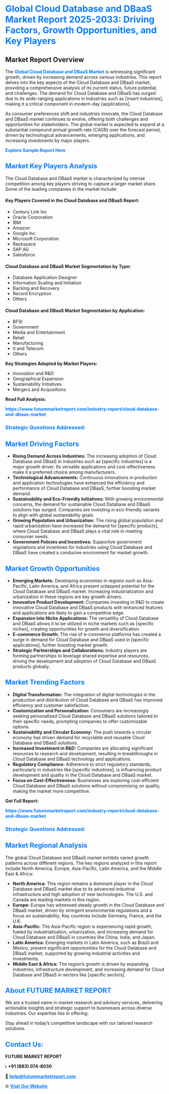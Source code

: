 <h1 style="color: #007BFF;">Global Cloud Database and DBaaS Market Report 2025-2033: Driving Factors, Growth Opportunities, and Key Players</h1>

<section id="overview">
<h2>Market Report Overview</h2>
<p>The <a href="https://www.futuremarketreport.com/industry-report/cloud-database-and-dbaas-market" style="color: #007BFF; text-decoration: none;"><strong>Global Cloud Database and DBaaS Market</strong></a> is witnessing significant growth, driven by increasing demand across various industries. This report delves into the key aspects of the Cloud Database and DBaaS market, providing a comprehensive analysis of its current status, future potential, and challenges. The demand for Cloud Database and DBaaS has surged due to its wide-ranging applications in industries such as [insert industries], making it a critical component in modern-day [applications].</p>
<p>As consumer preferences shift and industries innovate, the Cloud Database and DBaaS market continues to evolve, offering both challenges and opportunities for stakeholders. The global market is expected to expand at a substantial compound annual growth rate (CAGR) over the forecast period, driven by technological advancements, emerging applications, and increasing investments by major players.</p>
</section>

<section id="overview">
<p><a href="https://www.futuremarketreport.com/request-sample/reportId=47531" style="color: #007BFF; text-decoration: none;"><strong>Explore Sample Report Here</strong></a></p>
</section>

<section id="key-players">
<h2 style="color: #007BFF;">Market Key Players Analysis</h2>
<p>The Cloud Database and DBaaS market is characterized by intense competition among key players striving to capture a larger market share. Some of the leading companies in the market include:</p>
<h4>Key Players Covered in the Cloud Database and DBaaS Report:</h4>
<ul><li>Century Link Inc</li><li>Oracle Corporation</li><li>IBM</li><li>Amazon</li><li>Google Inc</li><li>Microsoft Corporation</li><li>Rackspace</li><li>SAP AG</li><li>Salesforce</li></ul>
<h4>Cloud Database and DBaaS Market Segmentation by Type:</h4>
<ul><li>Database Application Designer</li><li>Information Scaling and Imitation</li><li>Backing and Recovery</li><li>Record Encryption</li><li>Others</li></ul>

<h4>Cloud Database and DBaaS Market Segmentation by Application:</h4>
<ul><li>BFSI</li><li>Government</li><li>Media and Entertainment</li><li>Retail</li><li>Manufacturing</li><li>It and Telecom</li><li>Others</li></ul>
<p><strong>Key Strategies Adopted by Market Players:</strong></p>
<ul>
<li>Innovation and R&D</li>
<li>Geographical Expansion</li>
<li>Sustainability Initiatives</li>
<li>Mergers and Acquisitions</li>
</ul>
</section>

<section>
<p><strong>Read Full Analysis: </strong></p><a href="https://www.futuremarketreport.com/industry-report/cloud-database-and-dbaas-market" style="color: #007BFF; text-decoration: none;"><strong>https://www.futuremarketreport.com/industry-report/cloud-database-and-dbaas-market</strong></a>
<h3 style="color: #007BFF;">Strategic Questions Addressed:</h3>
</section>

<section id="driving-factors">
<h2 style="color: #007BFF;">Market Driving Factors</h2>
<ul>
<li><strong>Rising Demand Across Industries:</strong> The increasing adoption of Cloud Database and DBaaS in industries such as [specific industries] is a major growth driver. Its versatile applications and cost-effectiveness make it a preferred choice among manufacturers.</li>
<li><strong>Technological Advancements:</strong> Continuous innovations in production and application technologies have enhanced the efficiency and performance of Cloud Database and DBaaS, further boosting market demand.</li>
<li><strong>Sustainability and Eco-Friendly Initiatives:</strong> With growing environmental concerns, the demand for sustainable Cloud Database and DBaaS solutions has surged. Companies are investing in eco-friendly variants to align with global sustainability goals.</li>
<li><strong>Growing Population and Urbanization:</strong> The rising global population and rapid urbanization have increased the demand for [specific products], where Cloud Database and DBaaS plays a vital role in meeting consumer needs.</li>
<li><strong>Government Policies and Incentives:</strong> Supportive government regulations and incentives for industries using Cloud Database and DBaaS have created a conducive environment for market growth.</li>
</ul>
</section>

<section id="growth-opportunities">
<h2 style="color: #007BFF;">Market Growth Opportunities</h2>
<ul>
<li><strong>Emerging Markets:</strong> Developing economies in regions such as Asia-Pacific, Latin America, and Africa present untapped potential for the Cloud Database and DBaaS market. Increasing industrialization and urbanization in these regions are key growth drivers.</li>
<li><strong>Innovative Product Development:</strong> Companies investing in R&D to create innovative Cloud Database and DBaaS products with enhanced features and applications are likely to gain a competitive edge.</li>
<li><strong>Expansion into Niche Applications:</strong> The versatility of Cloud Database and DBaaS allows it to be utilized in niche markets such as [specific niches], creating opportunities for growth and diversification.</li>
<li><strong>E-commerce Growth:</strong> The rise of e-commerce platforms has created a surge in demand for Cloud Database and DBaaS used in [specific applications], further boosting market growth.</li>
<li><strong>Strategic Partnerships and Collaborations:</strong> Industry players are forming partnerships to leverage shared expertise and resources, driving the development and adoption of Cloud Database and DBaaS products globally.</li>
</ul>
</section>

<section id="trending-factors">
<h2 style="color: #007BFF;">Market Trending Factors</h2>
<ul>
<li><strong>Digital Transformation:</strong> The integration of digital technologies in the production and distribution of Cloud Database and DBaaS has improved efficiency and customer satisfaction.</li>
<li><strong>Customization and Personalization:</strong> Consumers are increasingly seeking personalized Cloud Database and DBaaS solutions tailored to their specific needs, prompting companies to offer customizable options.</li>
<li><strong>Sustainability and Circular Economy:</strong> The push towards a circular economy has driven demand for recyclable and reusable Cloud Database and DBaaS solutions.</li>
<li><strong>Increased Investment in R&D:</strong> Companies are allocating significant resources to research and development, resulting in breakthroughs in Cloud Database and DBaaS technology and applications.</li>
<li><strong>Regulatory Compliance:</strong> Adherence to strict regulatory standards, particularly in industries like [specific industries], is influencing product development and quality in the Cloud Database and DBaaS market.</li>
<li><strong>Focus on Cost-Effectiveness:</strong> Businesses are exploring cost-efficient Cloud Database and DBaaS solutions without compromising on quality, making the market more competitive.</li>
</ul>
</section>

<section>
<p><strong>Get Full Report: </strong></p><a href="https://www.futuremarketreport.com/industry-report/cloud-database-and-dbaas-market" style="color: #007BFF; text-decoration: none;"><strong>https://www.futuremarketreport.com/industry-report/cloud-database-and-dbaas-market</strong></a>
<h3 style="color: #007BFF;">Strategic Questions Addressed:</h3>
</section>


<section id="regional-analysis">
<h2 style="color: #007BFF;">Market Regional Analysis</h2>
<p>The global Cloud Database and DBaaS market exhibits varied growth patterns across different regions. The key regions analyzed in this report include North America, Europe, Asia-Pacific, Latin America, and the Middle East & Africa:</p>
<ul>
<li><strong>North America:</strong> This region remains a dominant player in the Cloud Database and DBaaS market due to its advanced industrial infrastructure and high adoption of new technologies. The U.S. and Canada are leading markets in this region.</li>
<li><strong>Europe:</strong> Europe has witnessed steady growth in the Cloud Database and DBaaS market, driven by stringent environmental regulations and a focus on sustainability. Key countries include Germany, France, and the U.K.</li>
<li><strong>Asia-Pacific:</strong> The Asia-Pacific region is experiencing rapid growth, fueled by industrialization, urbanization, and increasing demand for Cloud Database and DBaaS in countries like China, India, and Japan.</li>
<li><strong>Latin America:</strong> Emerging markets in Latin America, such as Brazil and Mexico, present significant opportunities for the Cloud Database and DBaaS market, supported by growing industrial activities and investments.</li>
<li><strong>Middle East & Africa:</strong> The region’s growth is driven by expanding industries, infrastructure development, and increasing demand for Cloud Database and DBaaS in sectors like [specific sectors].</li>
</ul>
</section>

<footer>
<h2 style="color: #007BFF;">About FUTURE MARKET REPORT</h2>
<p>We are a trusted name in market research and advisory services, delivering actionable insights and strategic support to businesses across diverse industries. Our expertise lies in offering:</p>

<p>Stay ahead in today’s competitive landscape with our tailored research solutions.</p>

<h2 style="color: #007BFF;">Contact Us:</h2>
<p><strong>FUTURE MARKET REPORT</strong></p>
<p>📞 <strong>+91 (883) 074-8030</strong></p>
<p>📧 <strong><a href="mailto:help@futuremarketreport.com" style="color: #007BFF;">help@futuremarketreport.com</a></strong></p>
<p>🌐 <strong><a href="https://www.futuremarketreport.com/" style="color: #007BFF;">Visit Our Website</a></strong></p>
</footer>